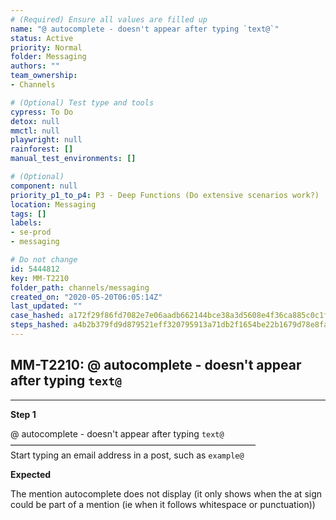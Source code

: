 ```yaml
---
# (Required) Ensure all values are filled up
name: "@ autocomplete - doesn't appear after typing `text@`"
status: Active
priority: Normal
folder: Messaging
authors: ""
team_ownership: 
- Channels

# (Optional) Test type and tools
cypress: To Do
detox: null
mmctl: null
playwright: null
rainforest: []
manual_test_environments: []

# (Optional)
component: null
priority_p1_to_p4: P3 - Deep Functions (Do extensive scenarios work?)
location: Messaging
tags: []
labels: 
- se-prod
- messaging

# Do not change
id: 5444812
key: MM-T2210
folder_path: channels/messaging
created_on: "2020-05-20T06:05:14Z"
last_updated: ""
case_hashed: a172f29f86fd7082e7e06aadb662144bce38a3d5608e4f36ca885c0c1f059127724e4e3ff11858f15d2230677f3c444c
steps_hashed: a4b2b379fd9d879521eff320795913a71db2f1654be22b1679d78e8faf4300d1ca6e983916cc7fd8fc02a0621ffb127b
---
```


## MM-T2210: @ autocomplete - doesn't appear after typing `text@`

---

**Step 1**

@ autocomplete - doesn't appear after typing `text@`\
————————————————————————————\
Start typing an email address in a post, such as `example@`

**Expected**

The mention autocomplete does not display (it only shows when the at sign could be part of a mention (ie when it follows whitespace or punctuation))
